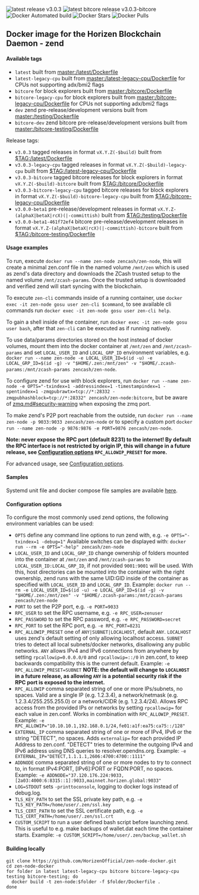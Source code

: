![latest release v3.0.3](https://img.shields.io/badge/latest%20release-v3.0.3-brightgreen.svg) ![latest bitcore release v3.0.3-bitcore](https://img.shields.io/badge/latest%20bitcore%20release-v3.0.3--bitcore-brightgreen.svg) ![Docker Automated build](https://img.shields.io/docker/automated/zencash/zen-node.svg) ![Docker Stars](https://img.shields.io/docker/stars/zencash/zen-node.svg) ![Docker Pulls](https://img.shields.io/docker/pulls/zencash/zen-node.svg)

## Docker image for the Horizen Blockchain Daemon - zend

#### Available tags

* `latest` built from [master:/latest/Dockerfile](https://github.com/HorizenOfficial/zen-node-docker/blob/master/latest/Dockerfile)
* `latest-legacy-cpu` built from [master:/latest-legacy-cpu/Dockerfile](https://github.com/HorizenOfficial/zen-node-docker/blob/master/latest-legacy-cpu/Dockerfile) for CPUs not supporting adx/bmi2 flags
* `bitcore` for block explorers built from [master:/bitcore/Dockerfile](https://github.com/HorizenOfficial/zen-node-docker/blob/master/bitcore/Dockerfile)
* `bitcore-legacy-cpu` for block explorers built from [master:/bitcore-legacy-cpu/Dockerfile](https://github.com/HorizenOfficial/zen-node-docker/blob/master/bitcore-legacy-cpu/Dockerfile) for CPUs not supporting adx/bmi2 flags
* `dev` zend pre-release/development versions built from [master:/testing/Dockerfile](https://github.com/HorizenOfficial/zen-node-docker/blob/master/testing/Dockerfile)
* `bitcore-dev` zend bitcore pre-release/development versions built from [master:/bitcore-testing/Dockerfile](https://github.com/HorizenOfficial/zen-node-docker/blob/master/bitcore-testing/Dockerfile)

Release tags:
* `v3.0.3` tagged releases in format `vX.Y.Z(-$build)` built from [$TAG:/latest/Dockerfile](https://github.com/HorizenOfficial/zen-node-docker/blob/v3.0.3/latest/Dockerfile)
* `v3.0.3-legacy-cpu` tagged releases in format `vX.Y.Z(-$build)-legacy-cpu` built from [$TAG:/latest-legacy-cpu/Dockerfile](https://github.com/HorizenOfficial/zen-node-docker/blob/v3.0.3-legacy-cpu/latest-legacy-cpu/Dockerfile)
* `v3.0.3-bitcore` tagged bitcore releases for block explorers in format `vX.Y.Z(-$build)-bitcore` built from [$TAG:/bitcore/Dockerfile](https://github.com/HorizenOfficial/zen-node-docker/blob/v3.0.3-bitcore/bitcore/Dockerfile)
* `v3.0.3-bitcore-legacy-cpu` tagged bitcore releases for block explorers in format `vX.Y.Z(-$build)-bitcore-legacy-cpu` built from [$TAG:/bitcore-legacy-cpu/Dockerfile](https://github.com/HorizenOfficial/zen-node-docker/blob/v3.0.3-bitcore-legacy-cpu/bitcore-legacy-cpu/Dockerfile)
* `v3.0.0-beta1` pre-release/development releases in format `vX.Y.Z-(alphaX|betaX|rcX)(|-committish)` built from [$TAG:/testing/Dockerfile](https://github.com/HorizenOfficial/zen-node-docker/blob/v3.0.0-beta1/testing/Dockerfile)
* `v3.0.0-beta1-461f72ef4` bitcore pre-release/development releases in format `vX.Y.Z-(alphaX|betaX|rcX)(|-committish)-bitcore` built from [$TAG:/bitcore-testing/Dockerfile](https://github.com/HorizenOfficial/zen-node-docker/blob/v3.0.0-beta1-461f72ef4/bitcore-testing/Dockerfile)

#### Usage examples
To run, execute `docker run --name zen-node zencash/zen-node`, this will create a minimal zen.conf file in the named volume `/mnt/zen` which is used as zend's data directory and downloads the ZCash trusted setup to the named volume `/mnt/zcash-params`. Once the trusted setup is downloaded and verified zend will start syncing with the blockchain.

To execute `zen-cli` commands inside of a running container, use `docker exec -it zen-node gosu user zen-cli $command`, to see available cli commands run `docker exec -it zen-node gosu user zen-cli help`.

To gain a shell inside of the container, run `docker exec -it zen-node gosu user bash`, after that `zen-cli` can be executed as if running natively.

To use data/params directories stored on the host instead of docker volumes, mount them into the docker container at `/mnt/zen` and `/mnt/zcash-params` and set `LOCAL_USER_ID` and `LOCAL_GRP_ID` environment variables, e.g. `docker run --name zen-node -e LOCAL_USER_ID=$(id -u) -e LOCAL_GRP_ID=$(id -g) -v "$HOME/.zen:/mnt/zen" -v "$HOME/.zcash-params:/mnt/zcash-params zencash/zen-node`.

To configure zend for use with block explorers, run `docker run --name zen-node -e OPTS="-txindex=1 -addressindex=1 -timestampindex=1 -spentindex=1 -zmqpubrawtx=tcp://*:28332 -zmqpubhashblock=tcp://*:28332" zencash/zen-node:bitcore`, but be aware of [zmq.md#security-warning](https://github.com/HorizenOfficial/zen/blob/master/doc/zmq.md#security-warning) when exposing the zmq port.

To make zend's P2P port reachable from the outside, run `docker run --name zen-node -p 9033:9033 zencash/zen-node` or to specify a custom port `docker run --name zen-node -p 9876:9876 -e PORT=9876 zencash/zen-node`.

**Note: never expose the RPC port (default 8231) to the internet! By default the RPC interface is not restricted by origin IP, this will change in a future release, see [Configuration options](https://github.com/HorizenOfficial/zen-node-docker#configuration-options) `RPC_ALLOWIP_PRESET` for more.**

For advanced usage, see [Configuration options](https://github.com/HorizenOfficial/zen-node-docker#configuration-options).
#### Samples

Systemd unit file and docker compose file samples are available [here](https://github.com/HorizenOfficial/zen-node-docker/tree/master/samples).
#### Configuration options

To configure the most commonly used zend options, the following environment variables can be used:

* `OPTS` define any command line options to run zend with, e.g. `-e OPTS="-txindex=1 -debug=1"` Available switches can be displayed with: `docker run --rm -e OPTS="-help" zencash/zen-node`
* `LOCAL_USER_ID` and `LOCAL_GRP_ID` change ownership of folders mounted into the container at `/mnt/zen` and `/mnt/zcash-params` to `LOCAL_USER_ID:LOCAL_GRP_ID`, if not provided `9001:9001` will be used. With this, host directories can be mounted into the container with the right ownership, zend runs with the same UID:GID inside of the container as specified with `LOCAL_USER_ID` and `LOCAL_GRP_ID`. Example: `docker run --rm -e LOCAL_USER_ID=$(id -u) -e LOCAL_GRP_ID=$(id -g) -v "$HOME/.zen:/mnt/zen" -v "$HOME/.zcash-params:/mnt/zcash-params zencash/zen-node`
* `PORT` to set the P2P port, e.g. `-e PORT=9033`
* `RPC_USER` to set the RPC username, e.g. `-e RPC_USER=zenuser`
* `RPC_PASSWORD` to set the RPC password, e.g. `-e RPC_PASSWORD=secret`
* `RPC_PORT` to set the RPC port, e.g. `-e RPC_PORT=8231`
* `RPC_ALLOWIP_PRESET` one of `ANY|SUBNET|LOCALHOST`, default `ANY`. `LOCALHOST` uses zend's default setting of only allowing localhost access. `SUBNET` tries to detect all local subnets/docker networks, disallowing any public networks. `ANY` allows IPv4 and IPv6 connections from anywhere by setting `rpcallowip=0.0.0.0/0` and `rpcallowip=::/0` in zen.conf, to keep backwards compatibility this is the current default. Example: `-e RPC_ALLOWIP_PRESET=SUBNET`
**NOTE: the default will change to `LOCALHOST` in a future release, as allowing `ANY` is a potential security risk if the RPC port is exposed to the internet.**
* `RPC_ALLOWIP` comma separated string of one or more IPs/subnets, no spaces. Valid are a single IP (e.g. 1.2.3.4), a network/netmask (e.g. 1.2.3.4/255.255.255.0) or a network/CIDR (e.g. 1.2.3.4/24). Allows RPC access from the provided IPs or networks by setting `rpcallowip=` for each value in zen.conf. Works in combination with `RPC_ALLOWIP_PRESET`. Example: `-e RPC_ALLOWIP="10.10.10.1,192.168.0.1/24,fe01:a1f:ea75:ca75::/128"`
* `EXTERNAL_IP` comma separated string of one or more of IPv4, IPv6 or the string "DETECT", no spaces. Adds `externalip=` for each provided IP Address to zen.conf. "DETECT" tries to determine the outgoing IPv4 and IPv6 address using DNS queries to resolver.opendns.org. Example: `-e EXTERNAL_IP="DETECT,1.1.1.1,2606:4700:4700::1111"`
* `ADDNODE` comma separated string of one or more nodes to try to connect to, in format IPv4:PORT, [IPv6]:PORT or FQDN:PORT, no spaces. Example: `-e ADDNODE="37.120.176.224:9033,[2a03:4000:6:8315::1]:9033,mainnet.horizen.global:9033"`
* `LOG=STDOUT` sets `-printtoconsole`, logging to docker logs instead of debug.log.
* `TLS_KEY_PATH` to set the SSL private key path, e.g. `-e TLS_KEY_PATH=/home/user/.zen/ssl.key`
* `TLS_CERT_PATH` to set the SSL certificate path, e.g. `-e TLS_CERT_PATH=/home/user/.zen/ssl.crt`
* `CUSTOM_SCRIPT` to run a user defined bash script before launching zend. This is useful to e.g. make backups of wallet.dat each time the container starts. Example: `-e CUSTOM_SCRIPT=/home/user/.zen/backup_wallet.sh`

#### Building locally
```
git clone https://github.com/HorizenOfficial/zen-node-docker.git
cd zen-node-docker
for folder in latest latest-legacy-cpu bitcore bitcore-legacy-cpu testing bitcore-testing; do
  docker build -t zen-node:$folder -f $folder/Dockerfile .
done
```
